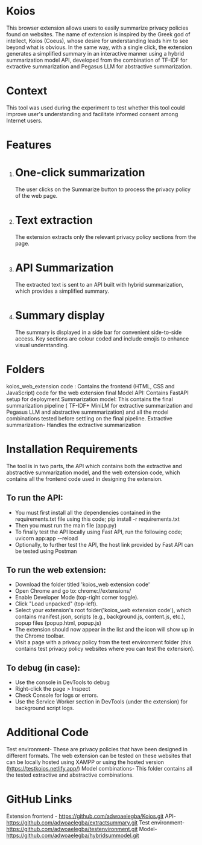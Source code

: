 # Koios
This browser extension allows users to easily summarize privacy policies found on websites. The name of extension is inspired by the Greek god of intellect, Koios (Coeus), whose desire for understanding leads him to see beyond what is obvious. In the same way, with a single click, the extension generates a simplified summary in an interactive manner using a hybrid summarization model API, developed from the combination of TF-IDF for extractive summarization and Pegasus LLM for abstractive summarization.

# Context
This tool was used during the experiment to test whether this tool could improve user's understanding and facilitate informed consent among Internet users.

# Features
1. # One-click summarization
   The user clicks on the Summarize button to process the privacy policy of the web page.

2. # Text extraction
   The extension extracts only the relevant privacy policy sections from the page.

3. # API Summarization
   The extracted text is sent to an API built with hybrid summarization, which provides a simplified summary.

4. # Summary display
   The summary is displayed in a side bar for convenient side-to-side access. Key sections are colour coded and include emojis to enhance visual understanding.
   
# Folders
koios_web_extension code : Contains the frontend (HTML, CSS and JavaScript) code for the web extension
final Model API: Contains FastAPI setup for deployment
Summarization model: This contains the final summarization pipeline ( TF-IDF+ MiniLM  for extractive summarization and Pegasus LLM and abstractive summmarization) and all the model combinations tested before settling on the final pipeline.
Extractive summarization- Handles the extractive summarization

# Installation Requirements
The tool is in two parts, the API which contains both the extractive and abstractive summarization model, and the web extension code, which contains all the frontend code used in designing the extension.
## To run the API:
* You must first install all the dependencies contained in the requirements.txt file using this code; pip install -r requirements.txt
* Then you must run the main file (app.py)
* To finally test the API locally using Fast API, run the following code; uvicorn app:app --reload
* Optionally, to further test the API, the host link provided by Fast API can be tested using Postman
  
## To run the web extension:
* Download the folder titled 'koios_web extension code'
* Open Chrome and go to: chrome://extensions/
* Enable Developer Mode (top-right corner toggle).
* Click "Load unpacked" (top-left).
* Select your extension's root folder('koios_web extension code'), which contains manifest.json, scripts (e.g., background.js, content.js, etc.), popup files (popup.html, popup.js)
* The extension should now appear in the list and the icon will show up in the Chrome toolbar.
* Visit a page with a privacy policy from the test environment folder (this contains test privacy policy websites where you can test the extension).
  
## To debug (in case):
* Use the console in DevTools to debug
* Right-click the page > Inspect
* Check Console for logs or errors.
* Use the Service Worker section in DevTools (under the extension) for background script logs.

# Additional Code
Test environment- These are privacy policies that have been designed in different formats. The web extension can be tested on these websites that can be locally hosted using XAMPP or using the hosted version (https://testkoios.netlify.app/)
Model combinations- This folder contains all the tested extractive and abstractive combinations.

# GitHub Links
Extension frontend - https://github.com/adwoaelegba/Koios.git
API- https://github.com/adwoaelegba/extractsummary.git 
Test environment- https://github.com/adwoaelegba/testenvironment.git
Model- https://github.com/adwoaelegba/hybridsummodel.git

